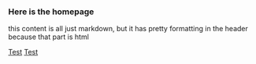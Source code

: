 ### Here is the homepage

this content is all just markdown, but it has pretty formatting in the header because that part is html 


[Test](http://www.google.com)
[Test]("http://www.google.com")
